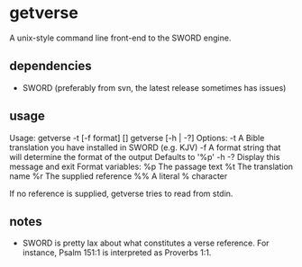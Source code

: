 getverse
========

A unix-style command line front-end to the SWORD engine.

dependencies
------------

 - SWORD (preferably from svn, the latest release sometimes has issues)

usage
-----

Usage:	getverse -t <translation> [-f format] [<reference>]
		getverse [-h | -?]
Options:
	-t	A Bible translation you have installed in SWORD (e.g. KJV)
	-f	A format string that will determine the format of the output
		 Defaults to '%p'
	-h
	-?	Display this message and exit
Format variables:
	%p	The passage text
	%t	The translation name
	%r	The supplied reference
	%%	A literal % character

If no reference is supplied, getverse tries to read from stdin.

notes
-----

 -	SWORD is pretty lax about what constitutes a verse reference. For instance,
	Psalm 151:1 is interpreted as Proverbs 1:1.
   

